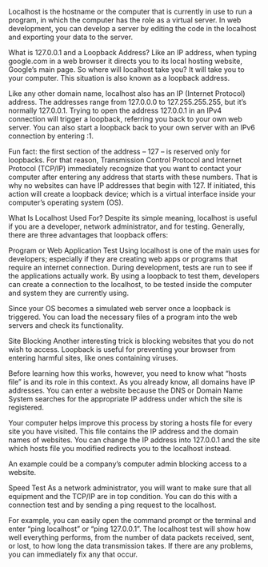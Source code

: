 Localhost is the hostname or the computer that is currently in use to run a program, in which the computer has the role as a virtual server. In web development, you can develop a server by editing the code in the localhost and exporting your data to the server.


What is 127.0.0.1 and a Loopback Address?
Like an IP address, when typing google.com in a web browser it directs you to its local hosting website, Google’s main page. So where will localhost take you? It will take you to your computer. This situation is also known as a loopback address.

Like any other domain name, localhost also has an IP (Internet Protocol) address. The addresses range from 127.0.0.0 to 127.255.255.255, but it’s normally 127.0.0.1. Trying to open the address 127.0.0.1 in an IPv4 connection will trigger a loopback, referring you back to your own web server. You can also start a loopback back to your own server with an IPv6 connection by entering :1.

Fun fact: the first section of the address – 127 – is reserved only for loopbacks. For that reason, Transmission Control Protocol and Internet Protocol (TCP/IP) immediately recognize that you want to contact your computer after entering any address that starts with these numbers. That is why no websites can have IP addresses that begin with 127. If initiated, this action will create a loopback device; which is a virtual interface inside your computer’s operating system (OS).

What Is Localhost Used For?
Despite its simple meaning, localhost is useful if you are a developer, network administrator, and for testing. Generally, there are three advantages that loopback offers:

Program or Web Application Test
Using localhost is one of the main uses for developers; especially if they are creating web apps or programs that require an internet connection. During development, tests are run to see if the applications actually work. By using a loopback to test them, developers can create a connection to the localhost, to be tested inside the computer and system they are currently using.

Since your OS becomes a simulated web server once a loopback is triggered. You can load the necessary files of a program into the web servers and check its functionality.

Site Blocking
Another interesting trick is blocking websites that you do not wish to access. Loopback is useful for preventing your browser from entering harmful sites, like ones containing viruses.

Before learning how this works, however, you need to know what “hosts file” is and its role in this context. As you already know, all domains have IP addresses. You can enter a website because the DNS or Domain Name System searches for the appropriate IP address under which the site is registered.

Your computer helps improve this process by storing a hosts file for every site you have visited. This file contains the IP address and the domain names of websites. You can change the IP address into 127.0.0.1 and the site which hosts file you modified redirects you to the localhost instead.

An example could be a company’s computer admin blocking access to a website.

Speed Test
As a network administrator, you will want to make sure that all equipment and the TCP/IP are in top condition. You can do this with a connection test and by sending a ping request to the localhost.

For example, you can easily open the command prompt or the terminal and enter “ping localhost” or “ping 127.0.0.1”. The localhost test will show how well everything performs, from the number of data packets received, sent, or lost, to how long the data transmission takes. If there are any problems, you can immediately fix any that occur.

